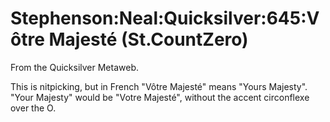 
# Stephenson:Neal:Quicksilver:645:Vôtre Majesté (St.CountZero)

From the Quicksilver Metaweb.

This is nitpicking, but in French "Vôtre Majesté" means "Yours Majesty". "Your Majesty" would be "Votre Majesté", without the accent circonflexe over the O.
